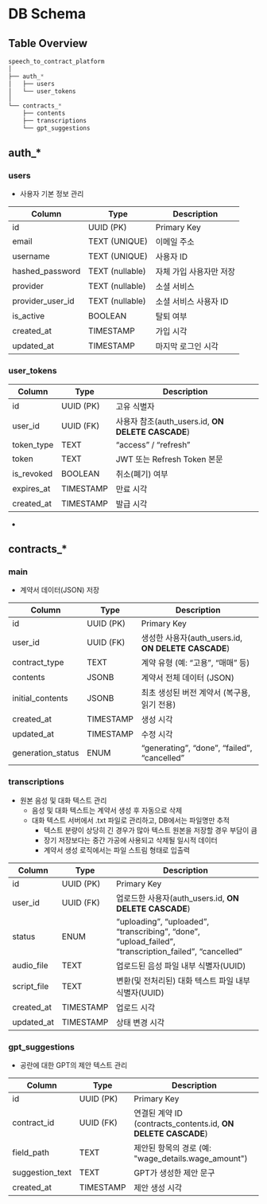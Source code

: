 # DB Schema

## Table Overview

```python
speech_to_contract_platform
│
├── auth_*
│   ├── users
│   └── user_tokens
│
└── contracts_*
    ├── contents
    ├── transcriptions
    └── gpt_suggestions
```

## auth_*

### users

- 사용자 기본 정보 관리

| **Column** | **Type** | **Description** |
| --- | --- | --- |
| id | UUID (PK) | Primary Key |
| email | TEXT (UNIQUE) | 이메일 주소 |
| username | TEXT (UNIQUE) | 사용자 ID |
| hashed_password | TEXT (nullable) | 자체 가입 사용자만 저장 |
| provider | TEXT (nullable) | 소셜 서비스 |
| provider_user_id | TEXT (nullable) | 소셜 서비스 사용자 ID |
| is_active | BOOLEAN | 탈퇴 여부 |
| created_at | TIMESTAMP | 가입 시각 |
| updated_at | TIMESTAMP | 마지막 로그인 시각 |

### user_tokens

| **Column** | **Type** | **Description** |
| --- | --- | --- |
| id | UUID (PK) | 고유 식별자 |
| user_id | UUID (FK) | 사용자 참조(auth_users.id, **ON DELETE CASCADE**) |
| token_type | TEXT | “access” / “refresh” |
| token | TEXT | JWT 또는 Refresh Token 본문 |
| is_revoked | BOOLEAN | 취소(폐기) 여부 |
| expires_at | TIMESTAMP | 만료 시각 |
| created_at | TIMESTAMP | 발급 시각 |
- 

## contracts_*

### main

- 계약서 데이터(JSON) 저장

| **Column** | **Type** | **Description** |
| --- | --- | --- |
| id | UUID (PK) | Primary Key |
| user_id | UUID (FK) | 생성한 사용자(auth_users.id, **ON DELETE CASCADE**) |
| contract_type | TEXT | 계약 유형 (예: “고용”, “매매” 등) |
| contents | JSONB | 계약서 전체 데이터 (JSON) |
| initial_contents | JSONB | 최초 생성된 버전 계약서 (복구용, 읽기 전용) |
| created_at | TIMESTAMP | 생성 시각 |
| updated_at | TIMESTAMP | 수정 시각 |
| generation_status | ENUM | “generating”, “done”, “failed”, “cancelled” |

### transcriptions

- 원본 음성 및 대화 텍스트 관리
    - 음성 및 대화 텍스트는 계약서 생성 후 자동으로 삭제
    - 대화 텍스트 서버에서 .txt 파일로 관리하고, DB에서는 파일명만 추적
        - 텍스트 분량이 상당히 긴 경우가 많아 텍스트 원본을 저장할 경우 부담이 큼
        - 장기 저장보다는 중간 가공에 사용되고 삭제될 일시적 데이터
        - 계약서 생성 로직에서는 파일 스트림 형태로 입출력
        

| **Column** | **Type** | **Description** |
| --- | --- | --- |
| id | UUID (PK) | Primary Key |
| user_id | UUID (FK) | 업로드한 사용자(auth_users.id, **ON DELETE CASCADE**) |
| status | ENUM | “uploading”, “uploaded”, “transcribing”, “done”, “upload_failed”, “transcription_failed”, “cancelled” |
| audio_file | TEXT | 업로드된 음성 파일 내부 식별자(UUID) |
| script_file | TEXT | 변환(및 전처리된) 대화 텍스트 파일 내부 식별자(UUID) |
| created_at | TIMESTAMP | 업로드 시각 |
| updated_at | TIMESTAMP | 상태 변경 시각 |

### gpt_suggestions

- 공란에 대한 GPT의 제안 텍스트 관리

| **Column** | **Type** | **Description** |
| --- | --- | --- |
| id | UUID (PK) | Primary Key |
| contract_id | UUID (FK) | 연결된 계약 ID (contracts_contents.id, **ON DELETE CASCADE**) |
| field_path | TEXT | 제안된 항목의 경로 (예: "wage_details.wage_amount") |
| suggestion_text | TEXT | GPT가 생성한 제안 문구 |
| created_at | TIMESTAMP | 제안 생성 시각 |